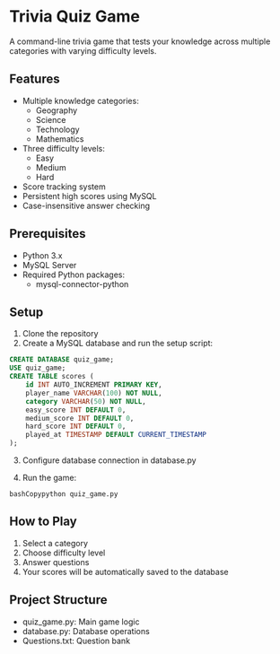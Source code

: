 # Trivia Quiz Game

A command-line trivia game that tests your knowledge across multiple categories with varying difficulty levels.

## Features

- Multiple knowledge categories:
  - Geography
  - Science
  - Technology
  - Mathematics
- Three difficulty levels:
  - Easy
  - Medium
  - Hard
- Score tracking system
- Persistent high scores using MySQL
- Case-insensitive answer checking

## Prerequisites

- Python 3.x
- MySQL Server
- Required Python packages:
  - mysql-connector-python

## Setup

1. Clone the repository
2. Create a MySQL database and run the setup script:

```sql
CREATE DATABASE quiz_game;
USE quiz_game;
CREATE TABLE scores (
    id INT AUTO_INCREMENT PRIMARY KEY,
    player_name VARCHAR(100) NOT NULL,
    category VARCHAR(50) NOT NULL,
    easy_score INT DEFAULT 0,
    medium_score INT DEFAULT 0,
    hard_score INT DEFAULT 0,
    played_at TIMESTAMP DEFAULT CURRENT_TIMESTAMP
);
```

3. Configure database connection in database.py

4. Run the game:

```
bashCopypython quiz_game.py
```

## How to Play

1. Select a category
2. Choose difficulty level
3. Answer questions
4. Your scores will be automatically saved to the database

## Project Structure

- quiz_game.py: Main game logic
- database.py: Database operations
- Questions.txt: Question bank

